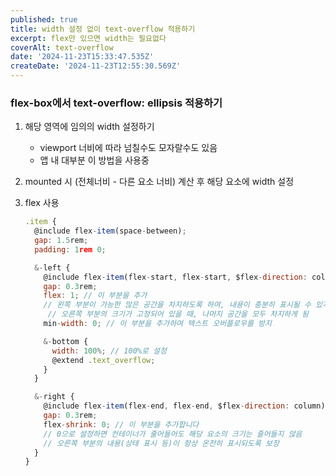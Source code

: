 ```yaml
---
published: true
title: width 설정 없이 text-overflow 적용하기
excerpt: flex만 있으면 width는 필요없다
coverAlt: text-overflow
date: '2024-11-23T15:33:47.535Z'
createDate: '2024-11-23T12:55:30.569Z'
---
```


### flex-box에서 text-overflow: ellipsis 적용하기

1. 해당 영역에 임의의 width 설정하기
   - viewport 너비에 따라 넘칠수도 모자랄수도 있음
   - 앱 내 대부분 이 방법을 사용중
2. mounted 시 (전체너비 - 다른 요소 너비) 계산 후 해당 요소에 width 설정
3. flex 사용

   ```jsx title="안녕" showLineNumbers
   .item {
     @include flex-item(space-between);
     gap: 1.5rem;
     padding: 1rem 0;

     &-left {
       @include flex-item(flex-start, flex-start, $flex-direction: column);
       gap: 0.3rem;
       flex: 1; // 이 부분을 추가
       // 왼쪽 부분이 가능한 많은 공간을 차지하도록 하여, 내용이 충분히 표시될 수 있게 함
   		// 오른쪽 부분의 크기가 고정되어 있을 때, 나머지 공간을 모두 차지하게 됨
       min-width: 0; // 이 부분을 추가하여 텍스트 오버플로우를 방지

       &-bottom {
         width: 100%; // 100%로 설정
         @extend .text_overflow;
       }
     }

     &-right {
       @include flex-item(flex-end, flex-end, $flex-direction: column);
       gap: 0.3rem;
       flex-shrink: 0; // 이 부분을 추가합니다
       // 0으로 설정하면 컨테이너가 줄어들어도 해당 요소의 크기는 줄어들지 않음
       // 오른쪽 부분의 내용(상태 표시 등)이 항상 온전히 표시되도록 보장
     }
   }
   ```
